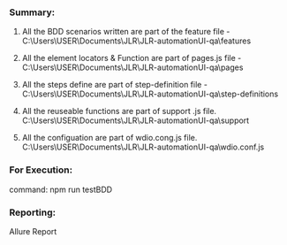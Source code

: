 ### Summary:
1. All the BDD scenarios written are part of the feature file - 
C:\Users\USER\Documents\JLR\JLR-automationUI-qa\features

2. All the element locators & Function are part of pages.js file -
C:\Users\USER\Documents\JLR\JLR-automationUI-qa\pages

3. All the steps define are part of step-definition file -
C:\Users\USER\Documents\JLR\JLR-automationUI-qa\step-definitions

4. All the reuseable functions are part of support .js file. 
C:\Users\USER\Documents\JLR\JLR-automationUI-qa\support

5. All the configuation are part of wdio.cong.js file.
C:\Users\USER\Documents\JLR\JLR-automationUI-qa\wdio.conf.js

### For Execution:
command: npm run testBDD

### Reporting:
Allure Report


